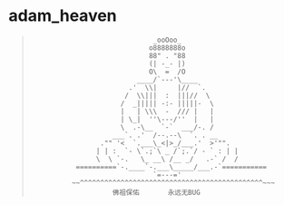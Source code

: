 # adam_heaven

>
>
>                                   _ooOoo_
>                                  o8888888o
>                                  88" . "88
>                                  (| -_- |)
>                                  O\  =  /O
>                               ____/`---'\____
>                             .'  \\|     |//  `.
>                            /  \\|||  :  |||//  \
>                           /  _||||| -:- |||||-  \
>                           |   | \\\  -  /// |   |
>                           | \_|  ''\---/''  |   |
>                           \  .-\__  `-`  ___/-. /
>                         ___`. .'  /--.--\  `. . __
>                      ."" '<  `.___\_<|>_/___.'  >'"".
>                     | | :  `- \`.;`\ _ /`;.`/ - ` : | |
>                     \  \ `-.   \_ __\ /__ _/   .-` /  /
>                ==========`-.____`-.___\_____/___.-`===========
>                                   `=---='
>               ~~^^^^^^^^^^^^^^^^^^^^^^^^^^^^^^^^^^^^^^^^^^^^^~~~
>                         佛祖保佑       永远无BUG
>
